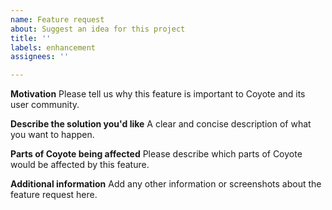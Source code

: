 ```yaml
---
name: Feature request
about: Suggest an idea for this project
title: ''
labels: enhancement
assignees: ''

---
```


**Motivation**
Please tell us why this feature is important to Coyote and its user community.

**Describe the solution you'd like**
A clear and concise description of what you want to happen.

**Parts of Coyote being affected**
Please describe which parts of Coyote would be affected by this feature.

**Additional information**
Add any other information or screenshots about the feature request here.
